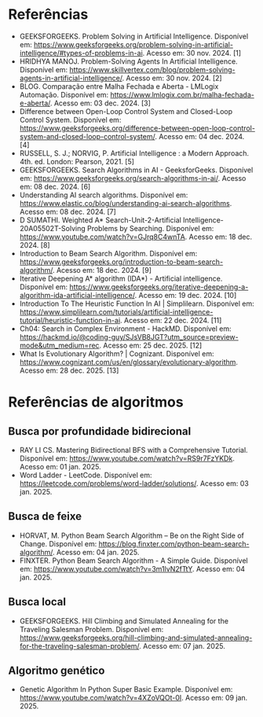 # Referências

- GEEKSFORGEEKS. Problem Solving in Artificial Intelligence. Disponível em: <https://www.geeksforgeeks.org/problem-solving-in-artificial-intelligence/#types-of-problems-in-ai>. Acesso em: 30 nov. 2024. [1]
- HRIDHYA MANOJ. Problem-Solving Agents In Artificial Intelligence. Disponível em: <https://www.skillvertex.com/blog/problem-solving-agents-in-artificial-intelligence/>. Acesso em: 30 nov. 2024. [2]
- BLOG. Comparação entre Malha Fechada e Aberta - LMLogix Automação. Disponível em: <https://www.lmlogix.com.br/malha-fechada-e-aberta/>. Acesso em: 03 dec. 2024. [3]
- Difference between Open-Loop Control System and Closed-Loop Control System. Disponível em: <https://www.geeksforgeeks.org/difference-between-open-loop-control-system-and-closed-loop-control-system/>. Acesso em: 04 dec. 2024. [4]
- RUSSELL, S. J.; NORVIG, P. Artificial Intelligence : a Modern Approach. 4th. ed. London: Pearson, 2021. [5]
- GEEKSFORGEEKS. Search Algorithms in AI - GeeksforGeeks. Disponível em: <https://www.geeksforgeeks.org/search-algorithms-in-ai/>. Acesso em: 08 dec. 2024. [6]
- Understanding AI search algorithms. Disponível em: <https://www.elastic.co/blog/understanding-ai-search-algorithms>. Acesso em: 08 dec. 2024. [7]
- D SUMATHI. Weighted A* Search-Unit-2-Artificial Intelligence-20A05502T-Solving Problems by Searching. Disponível em: <https://www.youtube.com/watch?v=GJrq8C4wnTA>. Acesso em: 18 dec. 2024. [8]
- Introduction to Beam Search Algorithm. Disponível em: <https://www.geeksforgeeks.org/introduction-to-beam-search-algorithm/>. Acesso em: 18 dec. 2024. [9]
- Iterative Deepening A* algorithm (IDA*) - Artificial intelligence. Disponível em: <https://www.geeksforgeeks.org/iterative-deepening-a-algorithm-ida-artificial-intelligence/>. Acesso em: 19 dec. 2024. [10]
- Introduction To The Heuristic Function In AI | Simplilearn. Disponível em: <https://www.simplilearn.com/tutorials/artificial-intelligence-tutorial/heuristic-function-in-ai>. Acesso em: 22 dec. 2024. [11]
- Ch04: Search in Complex Environment - HackMD. Disponível em: <https://hackmd.io/@coding-guy/SJsVB8JGT?utm_source=preview-mode&utm_medium=rec>. Acesso em: 25 dec. 2025. [12]
- What Is Evolutionary Algorithm? | Cognizant. Disponível em: <https://www.cognizant.com/us/en/glossary/evolutionary-algorithm>. Acesso em: 28 dec. 2025. [13]

# Referências de algoritmos

## Busca por profundidade bidirecional

- RAY LI CS. Mastering Bidirectional BFS with a Comprehensive Tutorial. Disponível em: <https://www.youtube.com/watch?v=RS9r7FzYKDk>. Acesso em: 01 jan. 2025.
- Word Ladder - LeetCode. Disponível em: <https://leetcode.com/problems/word-ladder/solutions/>. Acesso em: 03 jan. 2025.

## Busca de feixe

- HORVAT, M. Python Beam Search Algorithm – Be on the Right Side of Change. Disponível em: <https://blog.finxter.com/python-beam-search-algorithm/>. Acesso em: 04 jan. 2025.
- FINXTER. Python Beam Search Algorithm - A Simple Guide. Disponível em: <https://www.youtube.com/watch?v=3m1lvN2fTtY>. Acesso em: 04 jan. 2025.

## Busca local

- GEEKSFORGEEKS. Hill Climbing and Simulated Annealing for the Traveling Salesman Problem. Disponível em: <https://www.geeksforgeeks.org/hill-climbing-and-simulated-annealing-for-the-traveling-salesman-problem/>. Acesso em: 07 jan. 2025.

## Algoritmo genético

- Genetic Algorithm In Python Super Basic Example. Disponível em: <https://www.youtube.com/watch?v=4XZoVQOt-0I>. Acesso em: 09 jan. 2025.